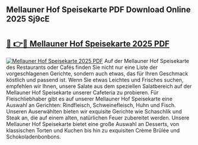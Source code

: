 ## Mellauner Hof Speisekarte PDF Download Online 2025 Sj9cE

# <h2><a href="http://gc6725z.nevu.top/?p=Mellauner+Hof+Speisekarte">🔗 👉🔴 Mellauner Hof Speisekarte 2025 PDF</a></h2>

[![Mellauner Hof Speisekarte 2025 PDF](https://i.imgur.com/dBaPXMq.png)](http://gc6725z.nevu.top/?p=Mellauner+Hof+Speisekarte)
Auf der Mellauner Hof Speisekarte des Restaurants oder Cafés finden Sie nicht nur eine Liste der vorgeschlagenen Gerichte, sondern auch etwas, das für Ihren Geschmack köstlich und passend ist. Wenn Sie etwas Leichtes und Frisches suchen, empfehlen wir Ihnen, unsere Salate aus dem speziellen Salatbereich auf der Mellauner Hof Speisekarte unserer Cafeteria zu probieren. Für Fleischliebhaber gibt es auf unserer Mellauner Hof Speisekarte eine Auswahl an Gerichten: Rindfleisch, Schweinefleisch, Huhn und Fisch. Unseren Auserwählten bieten wir exquisite Gerichte wie Schaschlik und Steak an, die auf einem alten, natürlichen Feuer zubereitet werden. Unsere Mellauner Hof Speisekarte bietet eine große Auswahl an Desserts, von klassischen Torten und Kuchen bis hin zu exquisiten Crème Brûlée und Schokoladenbonbons.
